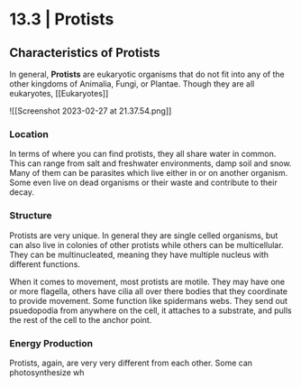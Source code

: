 # 13.3 | Protists

## Characteristics of Protists
In general, **Protists** are eukaryotic organisms that do not fit into any of the other kingdoms of Animalia, Fungi, or Plantae. Though they are all eukaryotes, [[Eukaryotes]] 

![[Screenshot 2023-02-27 at 21.37.54.png]]
### Location
In terms of where you can find protists, they all share water in common. This can range from salt and freshwater environments, damp soil and snow. Many of them can be parasites which live either in or on another organism. Some even live on dead organisms or their waste and contribute to their decay.

### Structure
Protists are very unique. In general they are single celled organisms, but can also live in colonies of other protists while others can be multicellular. They can be multinucleated, meaning they have multiple nucleus with different functions.

When it comes to movement, most protists are motile. They may have one or more flagella, others have cilia all over there bodies that they coordinate to provide movement. Some function like spidermans webs. They send out psuedopodia from anywhere on the cell, it attaches to a substrate, and pulls the rest of the cell to the anchor point.

### Energy Production
Protists, again, are very very different from each other. Some can photosynthesize wh